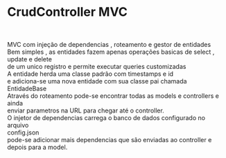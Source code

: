 <h1>CrudController MVC </h1>

</br>
<p>MVC com injeção de dependencias , roteamento e gestor de entidades </br>
Bem simples , as entidades fazem apenas operações basicas de select , update e delete </br>
de um unico registro e permite executar queries customizadas</br>
A entidade herda uma classe padrão com timestamps e id </br>
e adiciona-se uma nova entidade com sua classe pai chamada EntidadeBase </br>
Através do roteamento pode-se encontrar todas as models e controllers e ainda </br>
enviar parametros na URL para chegar até o controller. </br>
O injetor de dependencias carrega o banco de dados configurado no arquivo </br>
config.json </br>
pode-se adicionar mais dependencias que são enviadas ao controller e depois para a model.
</p>
